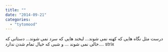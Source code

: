 ```yaml
---
title: ""
date: "2014-09-21"
categories: 
  - "tytomood"
---
```


درست مثل نگاه هایی که کهنه نمی شوند... لبخند هایی که سرد نمی شوند... دستانی که خالی نمی شوند ... و شبی که خیال تمام شدن ندارد.... strix
